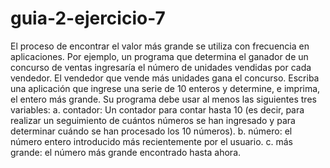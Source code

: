 # guia-2-ejercicio-7
El proceso de encontrar el valor más grande se utiliza con frecuencia en
aplicaciones. Por ejemplo, un programa que determina el ganador de un concurso
de ventas ingresaría el número de unidades vendidas por cada vendedor. El
vendedor que vende más unidades gana el concurso. Escriba una aplicación que
ingrese una serie de 10 enteros y determine, e imprima, el entero más grande. Su
programa debe usar al menos las siguientes tres variables:
a. contador: Un contador para contar hasta 10 (es decir, para realizar un
seguimiento de cuántos números se han ingresado y para determinar cuándo
se han procesado los 10 números).
b. número: el número entero introducido más recientemente por el usuario.
c. más grande: el número más grande encontrado hasta ahora.